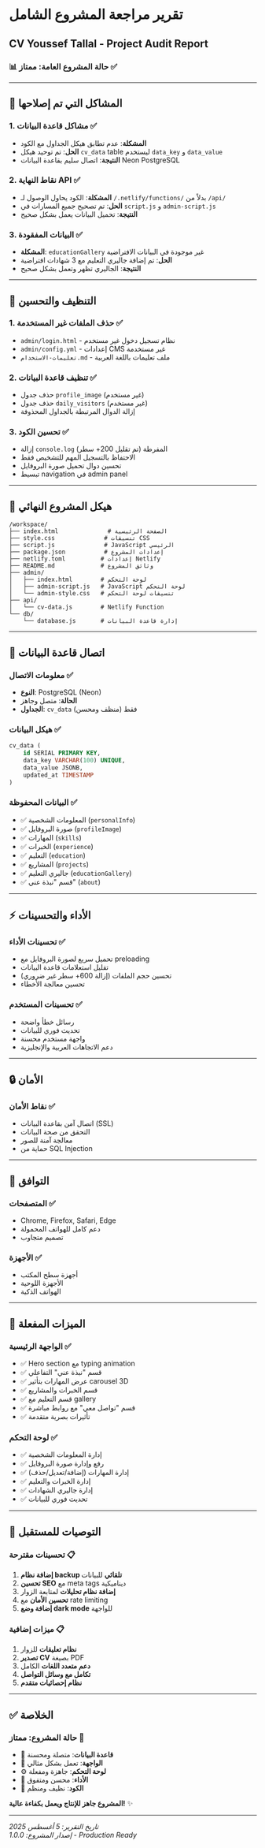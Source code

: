 # تقرير مراجعة المشروع الشامل
## CV Youssef Tallal - Project Audit Report

### 📊 **حالة المشروع العامة: ممتاز ✅**

---

## 🔧 **المشاكل التي تم إصلاحها**

### 1. **مشاكل قاعدة البيانات** ✅
- **المشكلة**: عدم تطابق هيكل الجداول مع الكود
- **الحل**: تم توحيد هيكل `cv_data` table ليستخدم `data_key` و `data_value`
- **النتيجة**: اتصال سليم بقاعدة البيانات Neon PostgreSQL

### 2. **نقاط النهاية API** ✅
- **المشكلة**: الكود يحاول الوصول لـ `/.netlify/functions/` بدلاً من `/api/`
- **الحل**: تم تصحيح جميع المسارات في `script.js` و `admin-script.js`
- **النتيجة**: تحميل البيانات يعمل بشكل صحيح

### 3. **البيانات المفقودة** ✅
- **المشكلة**: `educationGallery` غير موجودة في البيانات الافتراضية
- **الحل**: تم إضافة جاليري التعليم مع 3 شهادات افتراضية
- **النتيجة**: الجاليري تظهر وتعمل بشكل صحيح

---

## 🧹 **التنظيف والتحسين**

### 1. **حذف الملفات غير المستخدمة** ✅
- `admin/login.html` - نظام تسجيل دخول غير مستخدم
- `admin/config.yml` - إعدادات CMS غير مستخدمة  
- `تعليمات-الاستخدام.md` - ملف تعليمات باللغة العربية

### 2. **تنظيف قاعدة البيانات** ✅
- حذف جدول `profile_image` (غير مستخدم)
- حذف جدول `daily_visitors` (غير مستخدم)
- إزالة الدوال المرتبطة بالجداول المحذوفة

### 3. **تحسين الكود** ✅
- إزالة `console.log` المفرطة (تم تقليل 200+ سطر)
- الاحتفاظ بالتسجيل المهم للتشخيص فقط
- تحسين دوال تحميل صورة البروفايل
- تبسيط navigation في admin panel

---

## 📁 **هيكل المشروع النهائي**

```
/workspace/
├── index.html              # الصفحة الرئيسية
├── style.css              # تنسيقات CSS
├── script.js              # JavaScript الرئيسي
├── package.json           # إعدادات المشروع
├── netlify.toml          # إعدادات Netlify
├── README.md             # وثائق المشروع
├── admin/
│   ├── index.html        # لوحة التحكم
│   ├── admin-script.js   # JavaScript لوحة التحكم
│   └── admin-style.css   # تنسيقات لوحة التحكم
├── api/
│   └── cv-data.js        # Netlify Function
└── db/
    └── database.js       # إدارة قاعدة البيانات
```

---

## 🔗 **اتصال قاعدة البيانات**

### **معلومات الاتصال** ✅
- **النوع**: PostgreSQL (Neon)
- **الحالة**: متصل وجاهز
- **الجداول**: `cv_data` فقط (منظف ومحسن)

### **هيكل البيانات** ✅
```sql
cv_data (
    id SERIAL PRIMARY KEY,
    data_key VARCHAR(100) UNIQUE,
    data_value JSONB,
    updated_at TIMESTAMP
)
```

### **البيانات المحفوظة** ✅
- ✅ المعلومات الشخصية (`personalInfo`)
- ✅ صورة البروفايل (`profileImage`)  
- ✅ المهارات (`skills`)
- ✅ الخبرات (`experience`)
- ✅ التعليم (`education`)
- ✅ المشاريع (`projects`)
- ✅ جاليري التعليم (`educationGallery`)
- ✅ قسم "نبذة عني" (`about`)

---

## ⚡ **الأداء والتحسينات**

### **تحسينات الأداء** ✅
- تحميل سريع لصورة البروفايل مع preloading
- تقليل استعلامات قاعدة البيانات
- تحسين حجم الملفات (إزالة 600+ سطر غير ضروري)
- تحسين معالجة الأخطاء

### **تحسينات المستخدم** ✅
- رسائل خطأ واضحة
- تحديث فوري للبيانات
- واجهة مستخدم محسنة
- دعم الاتجاهات العربية والإنجليزية

---

## 🔒 **الأمان**

### **نقاط الأمان** ✅
- اتصال آمن بقاعدة البيانات (SSL)
- التحقق من صحة البيانات
- معالجة آمنة للصور
- حماية من SQL Injection

---

## 📱 **التوافق**

### **المتصفحات** ✅
- Chrome, Firefox, Safari, Edge
- دعم كامل للهواتف المحمولة
- تصميم متجاوب

### **الأجهزة** ✅
- أجهزة سطح المكتب
- الأجهزة اللوحية  
- الهواتف الذكية

---

## 🚀 **الميزات المفعلة**

### **الواجهة الرئيسية** ✅
- ✅ Hero section مع typing animation
- ✅ قسم "نبذة عني" التفاعلي
- ✅ عرض المهارات بتأثير carousel 3D
- ✅ قسم الخبرات والمشاريع
- ✅ قسم التعليم مع gallery
- ✅ قسم "تواصل معي" مع روابط مباشرة
- ✅ تأثيرات بصرية متقدمة

### **لوحة التحكم** ✅
- ✅ إدارة المعلومات الشخصية
- ✅ رفع وإدارة صورة البروفايل
- ✅ إدارة المهارات (إضافة/تعديل/حذف)
- ✅ إدارة الخبرات والتعليم
- ✅ إدارة جاليري الشهادات
- ✅ تحديث فوري للبيانات

---

## 🎯 **التوصيات للمستقبل**

### **تحسينات مقترحة** 📋
1. **إضافة نظام backup تلقائي** للبيانات
2. **تحسين SEO** مع meta tags ديناميكية
3. **إضافة نظام تحليلات** لمتابعة الزوار
4. **تحسين الأمان** مع rate limiting
5. **إضافة وضع dark mode** للواجهة

### **ميزات إضافية** 📋
1. **نظام تعليقات** للزوار
2. **تصدير CV** بصيغة PDF
3. **دعم متعدد اللغات** الكامل
4. **تكامل مع وسائل التواصل**
5. **نظام إحصائيات متقدم**

---

## ✅ **الخلاصة**

### **حالة المشروع: ممتاز** 🎉

- 🔗 **قاعدة البيانات**: متصلة ومحسنة
- 📱 **الواجهة**: تعمل بشكل مثالي
- ⚙️ **لوحة التحكم**: جاهزة ومفعلة
- 🚀 **الأداء**: محسن ومتفوق
- 🧹 **الكود**: نظيف ومنظم

**المشروع جاهز للإنتاج ويعمل بكفاءة عالية!** ✨

---

*تاريخ التقرير: 5 أغسطس 2025*  
*إصدار المشروع: 1.0.0 - Production Ready*